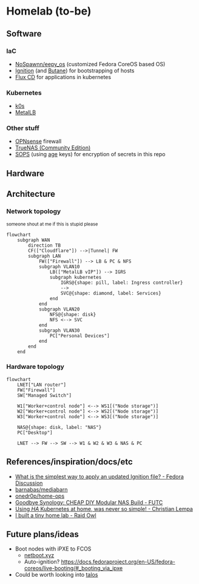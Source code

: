 # Homelab (to-be)

## Software

### IaC

- [NoSpawnn/eepy_os](https://github.com/NoSpawnn/eepy_os) (customized Fedora CoreOS based OS)
- [Ignition](https://docs.fedoraproject.org/en-US/fedora-coreos/producing-ign/) (and [Butane](https://coreos.github.io/butane/)) for bootstrapping of hosts
- [Flux CD](https://fluxcd.io/) for applications in kubernetes

### Kubernetes

- [k0s](https://k0sproject.io/)
- [MetalLB](https://metallb.io/)

### Other stuff

- [OPNsense](https://opnsense.org/) firewall
- [TrueNAS (Community Edition)](https://www.truenas.com/download-truenas-community-edition/)
- [SOPS](https://github.com/getsops/sops) (using [age](https://github.com/FiloSottile/age) keys) for encryption of secrets in this repo

## Hardware

## Architecture

### Network topology

<small>someone shout at me if this is stupid please</small>

```mermaid
flowchart
    subgraph WAN
        direction TB
        CF(["Cloudflare"]) -->|Tunnel| FW
        subgraph LAN
            FW(["Firewall"]) --> LB & PC & NFS
            subgraph VLAN10
                LB(["MetalLB vIP"]) --> IGRS
                subgraph kubernetes
                    IGRS@{shape: pill, label: Ingress controller}
                    -->
                    SVC@{shape: diamond, label: Services}
                end
            end
            subgraph VLAN20
                NFS@{shape: disk}
                NFS <--> SVC
            end
            subgraph VLAN30
                PC["Personal Devices"]
            end
        end
    end
```

### Hardware topology

```mermaid
flowchart
    LNET["LAN router"]
    FW["Firewall"]
    SW["Managed Switch"]

    W1["Worker+control node"] <--> WS1[("Node storage")]
    W2["Worker+control node"] <--> WS2[("Node storage")]
    W3["Worker+control node"] <--> WS3[("Node storage")]

    NAS@{shape: disk, label: "NAS"}
    PC["Desktop"]

    LNET --> FW --> SW --> W1 & W2 & W3 & NAS & PC 
```

## References/inspiration/docs/etc

- [What is the simplest way to apply an updated Ignition file? - Fedora Discussion](https://discussion.fedoraproject.org/t/what-is-the-simplest-way-to-apply-an-updated-ignition-file/112078/5)
- [barnabas/mediabarn](https://gitlab.com/barnix/mediabarn)
- [onedr0p/home-ops](https://github.com/onedr0p/home-ops)
- [Goodbye Synology: CHEAP DIY Modular NAS Build - FUTC](https://www.youtube.com/watch?v=Kzy_J82LQ-A)
- [Using *HA* Kubernetes at home, was never so simple! - Christian Lempa](https://www.youtube.com/watch?v=UdjhFLV1yt8)
- [I built a tiny home lab - Raid Owl](https://www.youtube.com/watch?v=ehIN08MxzMM)

## Future plans/ideas

- Boot nodes with iPXE to FCOS
    - [netboot.xyz](https://netboot.xyz/)
    - Auto-ignition? https://docs.fedoraproject.org/en-US/fedora-coreos/live-booting/#_booting_via_ipxe
- Could be worth looking into [talos](https://github.com/siderolabs/talos)